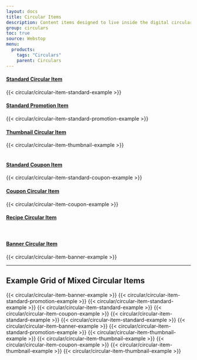 ```yaml
---
layout: docs
title: Circular Items
description: Content items designed to live inside the digital circular.
group: circulars
toc: true
source: Webstop
menu: 
  products:
    tags: "Circulars"
    parent: Circulars
---
```


<div class="wsg-example">
  <div class="row">
    <div class="col">
      <h4 class="text-center">
        <a href="/docs/3.0/grocery/circulars/standard-circular-item">
          Standard Circular Item
        </a>
      </h4>
      {{< circular/circular-item-standard-example >}}
    </div>
    <div class="col">
      <h4 class="text-center">
        <a href="/docs/3.0/grocery/circulars/standard-promotion-item">
          Standard Promotion Item
        </a>
      </h4>
      {{< circular/circular-item-standard-promotion-example >}}
    </div>
    <div class="col">
      <h4 class="text-center">
        <a href="/docs/3.0/grocery/circulars/Thumbnail-circular-item">
          Thumbnail Circular Item
        </a>
      </h4>
      {{< circular/circular-item-thumbnail-example >}}
    </div>
  </div>


  
  <br>

  <div class="row">
    <div class="col">
      <h4 class="text-center">
        <a href="/docs/3.0/grocery/circulars/standard-coupon-item">
          Standard Coupon Item
        </a>
      </h4>
      {{< circular/circular-item-standard-coupon-example >}}
    </div>
    <div class="col">
      <h4 class="text-center">
        <a href="/docs/3.0/grocery/circulars/coupon-item">
          Coupon Circular Item
        </a>
      </h4>
      {{< circular/circular-item-coupon-example >}}
    </div>
    <div class="col">
      <h4 class="text-center">
        <a href="/docs/3.0/grocery/circulars/recipe-item">
          Recipe Circular Item
        </a>
      </h4>
    </div>
  </div>

  <br>
  
  <div class="row">
    <div class="col">
      <h4 class="text-center">
        <a href="/docs/3.0/grocery/circulars/banner-item">
          Banner Circular Item
        </a>
      </h4>
      {{< circular/circular-item-banner-example >}}
    </div>
  </div>
</div>


---

## Example Grid of Mixed Circular Items

<div class="wsg-example">
  <div class="row">
      {{< circular/circular-item-banner-example >}}
      {{< circular/circular-item-standard-promotion-example >}}
      {{< circular/circular-item-standard-example >}}
      {{< circular/circular-item-standard-example >}}
      {{< circular/circular-item-coupon-example >}}
      {{< circular/circular-item-standard-example >}}
      {{< circular/circular-item-standard-example >}}
      {{< circular/circular-item-banner-example >}}
      {{< circular/circular-item-standard-promotion-example >}}
      {{< circular/circular-item-thumbnail-example >}}
      {{< circular/circular-item-thumbnail-example >}}
      {{< circular/circular-item-coupon-example >}}
      {{< circular/circular-item-thumbnail-example >}}
      {{< circular/circular-item-thumbnail-example >}}
  </div>
</div>
